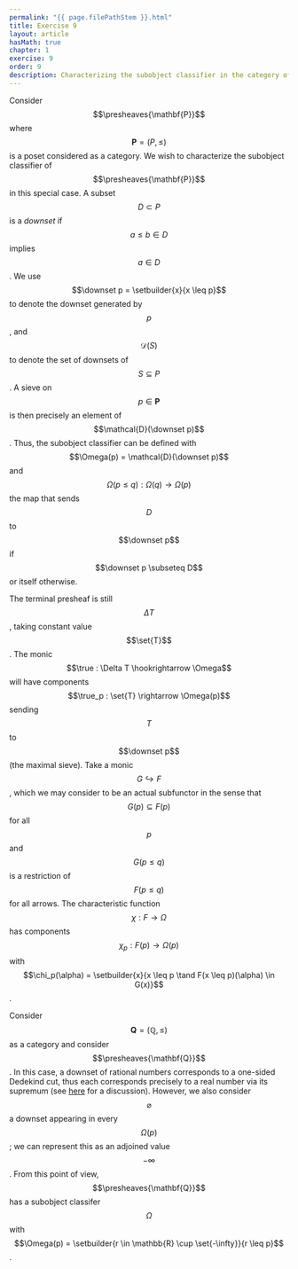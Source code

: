 ```yaml
---
permalink: "{{ page.filePathStem }}.html"
title: Exercise 9
layout: article
hasMath: true
chapter: 1
exercise: 9
order: 9
description: Characterizing the subobject classifier in the category of presheaves on a poset
---
```


Consider $$\presheaves{\mathbf{P}}$$ where $$\mathbf{P} = (P, \leq)$$ is a poset considered as a category.
We wish to characterize the subobject classifier of $$\presheaves{\mathbf{P}}$$ in this special case.
A subset $$D \subset P$$ is a *downset* if $$a \leq b \in D$$ implies $$a \in D$$.
We use $$\downset p = \setbuilder{x}{x \leq p}$$ to denote the downset generated by $$p$$, and $$\mathcal{D}(S)$$ to denote the set of downsets of $$S \subseteq P$$.
A sieve on $$p \in \mathbf{P}$$ is then precisely an element of $$\mathcal{D}(\downset p)$$.
Thus, the subobject classifier can be defined with $$\Omega(p) = \mathcal{D}(\downset p)$$ and $$\Omega(p \leq q) : \Omega(q) \rightarrow \Omega(p)$$ the map that sends $$D$$ to $$\downset p$$ if $$\downset p \subseteq D$$ or itself otherwise.

The terminal presheaf is still $$\Delta T$$, taking constant value $$\set{T}$$.
The monic $$\true : \Delta T \hookrightarrow \Omega$$ will have components $$\true_p : \set{T} \rightarrow \Omega(p)$$ sending $$T$$ to $$\downset p$$ (the maximal sieve).
Take a monic $$G \hookrightarrow F$$, which we may consider to be an actual subfunctor in the sense that $$G(p) \subseteq F(p)$$ for all $$p$$ and $$G(p \leq q)$$ is a restriction of $$F(p \leq q)$$ for all arrows.
The characteristic function $$\chi : F \rightarrow \Omega$$ has components $$\chi_p : F(p) \rightarrow \Omega(p)$$ with $$\chi_p(\alpha) = \setbuilder{x}{x \leq p \tand F(x \leq p)(\alpha) \in G(x)}$$.

Consider $$\mathbf{Q} = (\mathbb{Q}, \leq)$$ as a category and consider $$\presheaves{\mathbf{Q}}$$.
In this case, a downset of rational numbers corresponds to a one-sided Dedekind cut, thus each corresponds precisely to a real number via its supremum (see [here](https://ncatlab.org/nlab/show/Dedekind+cut#onesided_cuts) for a discussion).
However, we also consider $$\varnothing$$ a downset appearing in every $$\Omega(p)$$; we can represent this as an adjoined value $$-\infty$$.
From this point of view, $$\presheaves{\mathbf{Q}}$$ has a subobject classifer $$\Omega$$ with $$\Omega(p) = \setbuilder{r \in \mathbb{R} \cup \set{-\infty}}{r \leq p}$$.
